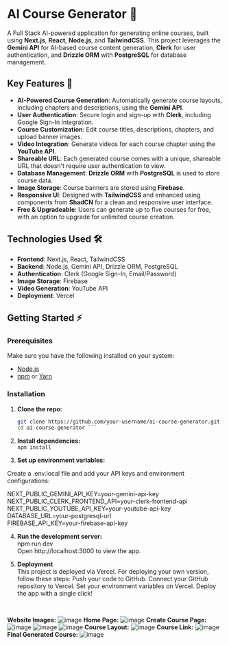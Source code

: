 # AI Course Generator 🚀

A Full Stack AI-powered application for generating online courses, built using **Next.js**, **React**, **Node.js**, and **TailwindCSS**. This project leverages the **Gemini API** for AI-based course content generation, **Clerk** for user authentication, and **Drizzle ORM** with **PostgreSQL** for database management. 

## Key Features 📝
- **AI-Powered Course Generation**: Automatically generate course layouts, including chapters and descriptions, using the **Gemini API**.
- **User Authentication**: Secure login and sign-up with **Clerk**, including Google Sign-In integration.
- **Course Customization**: Edit course titles, descriptions, chapters, and upload banner images.
- **Video Integration**: Generate videos for each course chapter using the **YouTube API**.
- **Shareable URL**: Each generated course comes with a unique, shareable URL that doesn’t require user authentication to view.
- **Database Management**: **Drizzle ORM** with **PostgreSQL** is used to store course data.
- **Image Storage**: Course banners are stored using **Firebase**.
- **Responsive UI**: Designed with **TailwindCSS** and enhanced using components from **ShadCN** for a clean and responsive user interface.
- **Free & Upgradeable**: Users can generate up to five courses for free, with an option to upgrade for unlimited course creation.

## Technologies Used 🛠️
- **Frontend**: Next.js, React, TailwindCSS
- **Backend**: Node.js, Gemini API, Drizzle ORM, PostgreSQL
- **Authentication**: Clerk (Google Sign-In, Email/Password)
- **Image Storage**: Firebase
- **Video Generation**: YouTube API
- **Deployment**: Vercel

## Getting Started ⚡

### Prerequisites
Make sure you have the following installed on your system:
- [Node.js](https://nodejs.org/)
- [npm](https://www.npmjs.com/) or [Yarn](https://yarnpkg.com/)

### Installation

1. **Clone the repo:**
   ```bash
   git clone https://github.com/your-username/ai-course-generator.git
   cd ai-course-generator ```
   
2. **Install dependencies:** <br>
   ```npm install```

3. **Set up environment variables:** <br>

Create a .env.local file and add your API keys and environment configurations: <br>

  NEXT_PUBLIC_GEMINI_API_KEY=your-gemini-api-key <br>
  NEXT_PUBLIC_CLERK_FRONTEND_API=your-clerk-frontend-api <br>
  NEXT_PUBLIC_YOUTUBE_API_KEY=your-youtube-api-key <br>
  DATABASE_URL=your-postgresql-url <br>
  FIREBASE_API_KEY=your-firebase-api-key <br>

4. **Run the development server:** <br>
npm run dev <br>
Open http://localhost:3000 to view the app. <br>

5. **Deployment** <br>
This project is deployed via Vercel. For deploying your own version, follow these steps:
Push your code to GitHub.
Connect your GitHub repository to Vercel.
Set your environment variables on Vercel.
Deploy the app with a single click!
<br>

**Website Images:**
![image](https://github.com/user-attachments/assets/1cb45f83-a29c-4857-81d0-d01365ae7c45)
**Home Page:**
![image](https://github.com/user-attachments/assets/89c97a58-3d1a-4322-92bf-1db1ae66efd2)
**Create Course Page:**
![image](https://github.com/user-attachments/assets/2ab28916-2f72-4068-a9e6-c36085a6124a)
![image](https://github.com/user-attachments/assets/23c8be59-e70c-46af-b0fe-df022d2178c3)
![image](https://github.com/user-attachments/assets/c0e28366-51fd-4e73-a527-b0e79fa7a62e)
**Course Layout:**
![image](https://github.com/user-attachments/assets/f9cb92c5-d9a4-44e2-8b5d-6745f3c72665)
**Course Link:**
![image](https://github.com/user-attachments/assets/ed7fb2d0-98d9-458e-bdc0-6425eaebbf67)
**Final Generated Course:**
![image](https://github.com/user-attachments/assets/6f568d9f-e574-4222-985c-5b3e264632ad)















   
   
